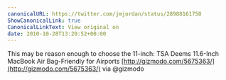 ```yaml
---
canonicalURL: https://twitter.com/jmjordan/status/28988161750
ShowCanonicalLink: true
CanonicalLinkText: View original on
date: 2010-10-28T13:20:52+00:00
---
```

This may be reason enough to choose the 11-inch: TSA Deems 11.6-Inch MacBook Air Bag-Friendly for Airports [http://gizmodo.com/5675363/](http://gizmodo.com/5675363/) via @gizmodo